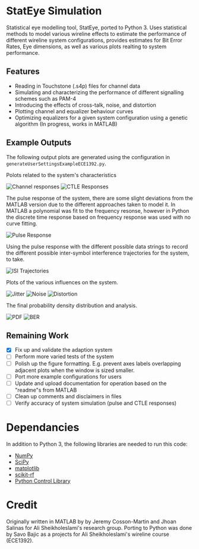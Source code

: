 # StatEye Simulation

Statistical eye modelling tool, StatEye, ported to Python 3. Uses statistical methods to model various wireline effects to estimate the performance of different wireline system configurations, provides estimates for Bit Error Rates, Eye dimensions, as well as various plots realting to system performance.

## Features 

- Reading in Touchstone (.s4p) files for channel data
- Simulating and characterizing the performance of different signalling schemes such as PAM-4
- Introducing the effects of cross-talk, noise, and distortion
- Plotting channel and equalizer behaviour curves
- Optimizing equalizers for a given system configuration using a genetic algorithm (In progress, works in MATLAB)

## Example Outputs

The following output plots are generated using the configuration in `generateUserSettingsExampleECE1392.py`.

Polots related to the system's characteristics

![Channel responses](./media/Channel_Responses.png)
![CTLE Responses](./media/CTLE_Response.png)

The pulse response of the system, there are some slight deviations from the MATLAB version due to the different approaches taken to model it. In MATLAB a polynomial was fit to the frequency resonse, however in Python the discrete time response based on frequency response was used with no curve fitting.

![Pulse Response](./media/Pulse_Response.png)

Using the pulse response with the different possible data strings to record the different possible inter-symbol interference trajectories for the system, to take.

![ISI Trajectories](./media/ISI_Trajectories.png)

Plots of the various influences on the system.

![Jitter](./media/Jitter_Distribution.png)
![Noise](./media/Noise_Distribution.png)
![Distortion](./media/Non-Linearity.png)

The final probability density distribution and analysis.

![PDF](./media/PDF_Plot.png)
![BER](./media/BER_Plot.png)

## Remaining Work

- [x] Fix up and validate the adaption system
- [ ] Perform more varied tests of the system
- [ ] Polish up the figure formatting. E.g. prevent axes labels overlapping adjacent plots when the window is sized smaller.
- [ ] Port more example configurations for users
- [ ] Update and upload documentation for operation based on the "readme"s from MATLAB
- [ ] Clean up comments and disclaimers in files
- [ ] Verify accuracy of system simulation (pulse and CTLE responses)

# Dependancies

In addition to Python 3, the following libraries are needed to run this code:

- [NumPy](https://numpy.org/install/)
- [SciPy](https://scipy.org/install/)
- [matplotlib](https://matplotlib.org/stable/users/getting_started/index.html#installation-quick-start)
- [scikit-rf](https://github.com/scikit-rf/scikit-rf)
- [Python Control Library](https://python-control.readthedocs.io/en/0.9.3.post2/intro.html)

# Credit

Originally written in MATLAB by by Jeremy Cosson-Martin and Jhoan Salinas for Ali Sheikholeslami's research group. Porting to Python was done by Savo Bajic as a projects for Ali Sheikholeslami's wireline course (ECE1392).
